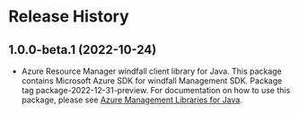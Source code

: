 # Release History

## 1.0.0-beta.1 (2022-10-24)

- Azure Resource Manager windfall client library for Java. This package contains Microsoft Azure SDK for windfall Management SDK.  Package tag package-2022-12-31-preview. For documentation on how to use this package, please see [Azure Management Libraries for Java](https://aka.ms/azsdk/java/mgmt).
